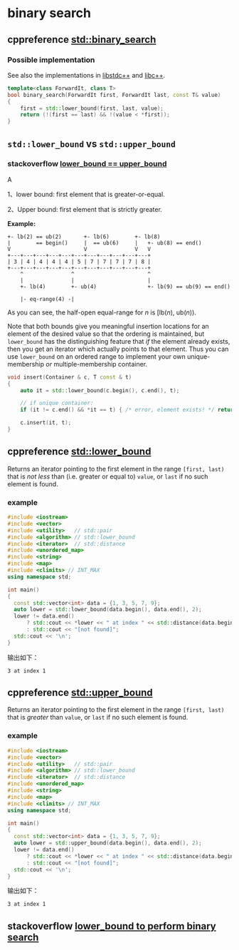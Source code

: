 # binary search



## cppreference [std::binary_search](https://en.cppreference.com/w/cpp/algorithm/binary_search)



### Possible implementation

See also the implementations in [libstdc++](https://github.com/gcc-mirror/gcc/blob/d9375e490072d1aae73a93949aa158fcd2a27018/libstdc%2B%2B-v3/include/bits/stl_algo.h#L2236) and [libc++](https://github.com/llvm-mirror/libcxx/blob/a12cb9d211019d99b5875b6d8034617cbc24c2cc/include/algorithm#L4320).

```C++
template<class ForwardIt, class T>
bool binary_search(ForwardIt first, ForwardIt last, const T& value)
{
    first = std::lower_bound(first, last, value);
    return (!(first == last) && !(value < *first));
}
```

## `std::lower_bound` vs `std::upper_bound`

### stackoverflow [lower_bound == upper_bound](https://stackoverflow.com/questions/12158948/lower-bound-upper-bound)

A

1、lower bound: first element that is greater-or-equal.

2、Upper bound: first element that is strictly greater.

**Example:**

```
+- lb(2) == ub(2)       +- lb(6)        +- lb(8)
|        == begin()     |  == ub(6)     |   +- ub(8) == end()
V                       V               V   V
+---+---+---+---+---+---+---+---+---+---+---+
| 3 | 4 | 4 | 4 | 4 | 5 | 7 | 7 | 7 | 7 | 8 |
+---+---+---+---+---+---+---+---+---+---+---+
    ^               ^                       ^
    |               |                       |
    +- lb(4)        +- ub(4)                +- lb(9) == ub(9) == end()

    |- eq-range(4) -|
```

As you can see, the half-open equal-range for *n* is [lb(*n*), ub(*n*)).

Note that both bounds give you meaningful insertion locations for an element of the desired value so that the ordering is maintained, but `lower_bound` has the distinguishing feature that *if* the element already exists, then you get an iterator which actually points to that element. Thus you can use `lower_bound` on an ordered range to implement your own unique-membership *or* multiple-membership container.

```c++
void insert(Container & c, T const & t)
{
    auto it = std::lower_bound(c.begin(), c.end(), t);

    // if unique container:
    if (it != c.end() && *it == t) { /* error, element exists! */ return; }

    c.insert(it, t);
}
```



## cppreference [std::lower_bound](https://en.cppreference.com/w/cpp/algorithm/lower_bound)

Returns an iterator pointing to the first element in the range `[first, last)` that is *not less* than (i.e. greater or equal to) `value`, or `last` if no such element is found.

### example

```c++
#include <iostream>
#include <vector>
#include <utility>   // std::pair
#include <algorithm> // std::lower_bound
#include <iterator>  // std::distance
#include <unordered_map>
#include <string>
#include <map>
#include <climits> // INT_MAX
using namespace std;

int main()
{
  const std::vector<int> data = {1, 3, 5, 7, 9};
  auto lower = std::lower_bound(data.begin(), data.end(), 2);
  lower != data.end()
      ? std::cout << *lower << " at index " << std::distance(data.begin(), lower)
      : std::cout << "[not found]";
  std::cout << '\n';
}
```

输出如下：

```
3 at index 1
```



## cppreference [std::upper_bound](https://en.cppreference.com/w/cpp/algorithm/upper_bound)

Returns an iterator pointing to the first element in the range `[first, last)` that is *greater* than `value`, or `last` if no such element is found.

### example

```c++
#include <iostream>
#include <vector>
#include <utility>   // std::pair
#include <algorithm> // std::lower_bound
#include <iterator>  // std::distance
#include <unordered_map>
#include <string>
#include <map>
#include <climits> // INT_MAX
using namespace std;

int main()
{
  const std::vector<int> data = {1, 3, 5, 7, 9};
  auto lower = std::upper_bound(data.begin(), data.end(), 2);
  lower != data.end()
      ? std::cout << *lower << " at index " << std::distance(data.begin(), lower)
      : std::cout << "[not found]";
  std::cout << '\n';
}
```

输出如下：

```
3 at index 1
```



## stackoverflow [lower_bound to perform binary search](https://stackoverflow.com/questions/30352231/lower-bound-to-perform-binary-search)